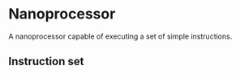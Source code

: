 # Nanoprocessor

A nanoprocessor capable of executing a set of simple instructions.

## Instruction set

<!-- TODO -->
